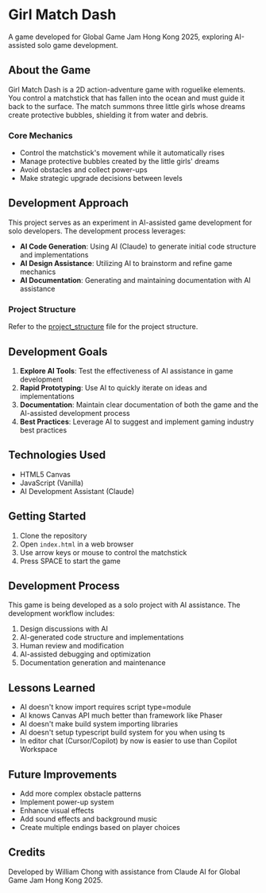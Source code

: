 # Girl Match Dash

A game developed for Global Game Jam Hong Kong 2025, exploring AI-assisted solo game development.

## About the Game

Girl Match Dash is a 2D action-adventure game with roguelike elements. You control a matchstick that has fallen into the ocean and must guide it back to the surface. The match summons three little girls whose dreams create protective bubbles, shielding it from water and debris.

### Core Mechanics
- Control the matchstick's movement while it automatically rises
- Manage protective bubbles created by the little girls' dreams
- Avoid obstacles and collect power-ups
- Make strategic upgrade decisions between levels

## Development Approach

This project serves as an experiment in AI-assisted game development for solo developers. The development process leverages:

- **AI Code Generation**: Using AI (Claude) to generate initial code structure and implementations
- **AI Design Assistance**: Utilizing AI to brainstorm and refine game mechanics
- **AI Documentation**: Generating and maintaining documentation with AI assistance

### Project Structure 
Refer to the [project_structure](project_structure) file for the project structure.

## Development Goals

1. **Explore AI Tools**: Test the effectiveness of AI assistance in game development
2. **Rapid Prototyping**: Use AI to quickly iterate on ideas and implementations
3. **Documentation**: Maintain clear documentation of both the game and the AI-assisted development process
4. **Best Practices**: Leverage AI to suggest and implement gaming industry best practices

## Technologies Used

- HTML5 Canvas
- JavaScript (Vanilla)
- AI Development Assistant (Claude)

## Getting Started

1. Clone the repository
2. Open `index.html` in a web browser
3. Use arrow keys or mouse to control the matchstick
4. Press SPACE to start the game

## Development Process

This game is being developed as a solo project with AI assistance. The development workflow includes:

1. Design discussions with AI
2. AI-generated code structure and implementations
3. Human review and modification
4. AI-assisted debugging and optimization
5. Documentation generation and maintenance

## Lessons Learned
- AI doesn't know import requires script type=module
- AI knows Canvas API much better than framework like Phaser
- AI doesn't make build system importing libraries
- AI doesn't setup typescript build system for you when using ts
- In editor chat (Cursor/Copilot) by now is easier to use than Copilot Workspace

## Future Improvements

- Add more complex obstacle patterns
- Implement power-up system
- Enhance visual effects
- Add sound effects and background music
- Create multiple endings based on player choices

## Credits

Developed by William Chong with assistance from Claude AI for Global Game Jam Hong Kong 2025.

